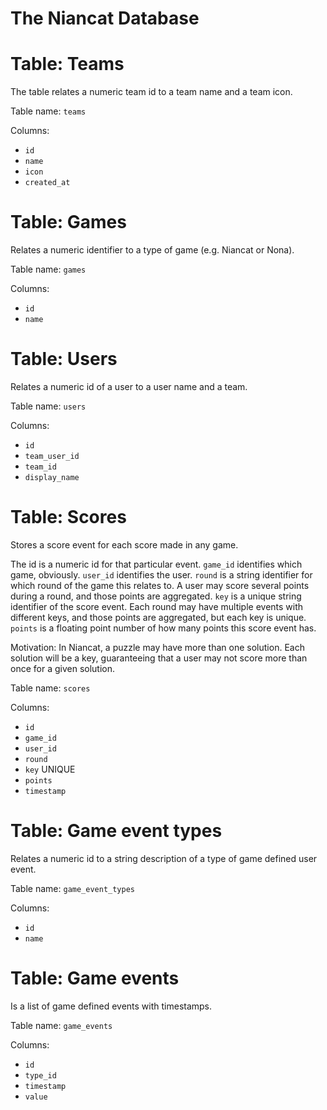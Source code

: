 # The Niancat Database

# Table: Teams
The table relates a numeric team id to a team name and a team icon.

Table name: `teams`

Columns:
- `id`
- `name`
- `icon`
- `created_at`

# Table: Games
Relates a numeric identifier to a type of game (e.g. Niancat or Nona).

Table name: `games`

Columns:
- `id`
- `name`

# Table: Users
Relates a numeric id of a user to a user name and a team.

Table name: `users`

Columns:
- `id`
- `team_user_id`
- `team_id`
- `display_name`

# Table: Scores
Stores a score event for each score made in any game.

The id is a numeric id for that particular event.
`game_id` identifies which game, obviously.
`user_id` identifies the user.
`round` is a string identifier for which round of the game this relates to.
A user may score several points during a round, and those points are aggregated.
`key` is a unique string identifier of the score event. Each round may have multiple
events with different keys, and those points are aggregated, but each key is unique.
`points` is a floating point number of how many points this score event has.

Motivation: In Niancat, a puzzle may have more than one solution. Each solution will
be a key, guaranteeing that a user may not score more than once for a given solution.

Table name: `scores`

Columns:
- `id`
- `game_id`
- `user_id`
- `round`
- `key` UNIQUE
- `points`
- `timestamp`

# Table: Game event types
Relates a numeric id to a string description of a type of game defined user event.

Table name: `game_event_types`

Columns:
- `id`
- `name`

# Table: Game events
Is a list of game defined events with timestamps.

Table name: `game_events`

Columns:
- `id`
- `type_id`
- `timestamp`
- `value`

